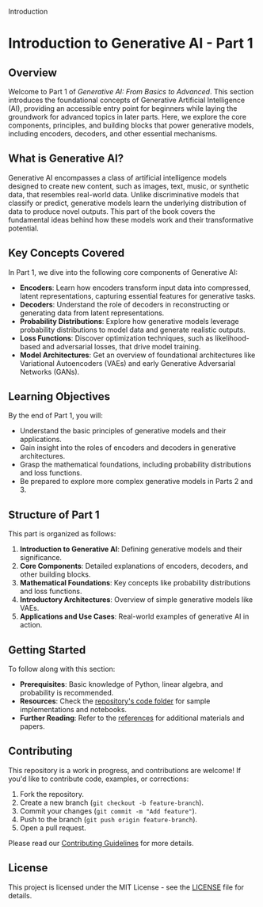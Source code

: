 Introduction

# Introduction to Generative AI - Part 1

## Overview

Welcome to Part 1 of *Generative AI: From Basics to Advanced*. This section introduces the foundational concepts of Generative Artificial Intelligence (AI), providing an accessible entry point for beginners while laying the groundwork for advanced topics in later parts. Here, we explore the core components, principles, and building blocks that power generative models, including encoders, decoders, and other essential mechanisms.

## What is Generative AI?

Generative AI encompasses a class of artificial intelligence models designed to create new content, such as images, text, music, or synthetic data, that resembles real-world data. Unlike discriminative models that classify or predict, generative models learn the underlying distribution of data to produce novel outputs. This part of the book covers the fundamental ideas behind how these models work and their transformative potential.

## Key Concepts Covered

In Part 1, we dive into the following core components of Generative AI:

- **Encoders**: Learn how encoders transform input data into compressed, latent representations, capturing essential features for generative tasks.
- **Decoders**: Understand the role of decoders in reconstructing or generating data from latent representations.
- **Probability Distributions**: Explore how generative models leverage probability distributions to model data and generate realistic outputs.
- **Loss Functions**: Discover optimization techniques, such as likelihood-based and adversarial losses, that drive model training.
- **Model Architectures**: Get an overview of foundational architectures like Variational Autoencoders (VAEs) and early Generative Adversarial Networks (GANs).

## Learning Objectives

By the end of Part 1, you will:

- Understand the basic principles of generative models and their applications.
- Gain insight into the roles of encoders and decoders in generative architectures.
- Grasp the mathematical foundations, including probability distributions and loss functions.
- Be prepared to explore more complex generative models in Parts 2 and 3.

## Structure of Part 1

This part is organized as follows:

1. **Introduction to Generative AI**: Defining generative models and their significance.
2. **Core Components**: Detailed explanations of encoders, decoders, and other building blocks.
3. **Mathematical Foundations**: Key concepts like probability distributions and loss functions.
4. **Introductory Architectures**: Overview of simple generative models like VAEs.
5. **Applications and Use Cases**: Real-world examples of generative AI in action.

## Getting Started

To follow along with this section:

- **Prerequisites**: Basic knowledge of Python, linear algebra, and probability is recommended.
- **Resources**: Check the [repository&#39;s code folder](code/) for sample implementations and notebooks.
- **Further Reading**: Refer to the [references](references/) for additional materials and papers.

## Contributing

This repository is a work in progress, and contributions are welcome! If you'd like to contribute code, examples, or corrections:

1. Fork the repository.
2. Create a new branch (`git checkout -b feature-branch`).
3. Commit your changes (`git commit -m "Add feature"`).
4. Push to the branch (`git push origin feature-branch`).
5. Open a pull request.

Please read our [Contributing Guidelines](CONTRIBUTING.md) for more details.

## License

This project is licensed under the MIT License - see the [LICENSE](LICENSE) file for details.
